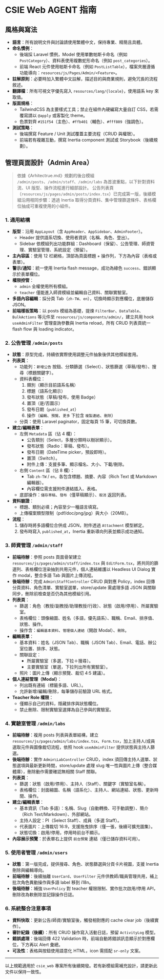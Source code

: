 # CSIE Web AGENT 指南

## 風格與寫法
- **語言**：所有說明文件與討論請使用繁體中文，保持專業、精簡且具體。
- **命名慣例**：
  - 後端採 Laravel 慣例，Model 使用單數帕斯卡命名（例如 `PostCategory`）、資料表使用複數蛇形命名（例如 `post_categories`）。
  - 前端 React 元件使用帕斯卡命名（例如 `PostListTable`），檔案夾層遵循功能導向：`resources/js/Pages/Admin/<Feature>`。
- **註解原則**：必要時加入繁體中文註解，描述目的與商業規則，避免冗長的流程敘述。
- **翻譯檔**：所有可視文字優先寫入 `resources/lang/{locale}`，使用語系 key 來取值。
- **版面規格**：
  - TailwindCSS 為主要樣式工具；禁止在組件內硬編寫大量自訂 CSS，若需覆寫請以 `@apply` 或客製化 theme。
  - 色票對齊 `#151f54`（主色）、`#ffb401`（輔色）、`#fff809`（強調色）。
- **測試策略**：
  - 後端撰寫 Feature / Unit 測試覆蓋主要流程（CRUD 與權限）。
  - 前端若有複雜互動，撰寫 Inertia component 測試或 Storybook（後續規劃）。

## 管理頁面設計（Admin Area）
> 依據《Arhitectrue.md》規劃的後台模組 `/admin/posts`、`/admin/staff`、`/admin/labs` 為首波重點，以下針對資料流、UI 版型、操作流程進行細部設計。
> 公告列表頁（`resources/js/pages/admin/posts/index.tsx`）已完成第一版，後續模組沿用相同步驟：透過 Inertia 取得分頁資料、集中管理篩選條件、表格欄位抽成可重複使用的小組件。

### 1. 通用結構
- **版型**：沿用 `AppLayout`（含 `AppHeader`、`AppSidebar`、`AdminFooter`）。
  - Header 提供語系切換、使用者資訊（名稱、角色、登出）。
  - Sidebar 依模組列出功能群組：Dashboard（保留）、公告管理、師資管理、實驗室管理、系統設定（預留）。
- **主內容區**：使用 12 栏網格，頂部為頁面標題 + 操作列，下方為內容（表格或表單）。
- **警示/通知**：統一使用 Inertia flash message，成功為綠色 `success`、錯誤顯示於表單欄位。
- **權限控管**：
  - `admin` 全權使用所有模組。
  - `teacher` 僅能進入師資模組並編輯自己資料、關聯實驗室。
- **多語內容編輯**：採分頁 Tab（`zh-TW`、`en`），切換時顯示對應欄位，底層儲存 JSON。
- **前端樣板策略**：以 posts 模組為基礎，提煉 `FilterBar`、`DataTable`、`BulkActions` 等元件至 `resources/js/components/admin/`，建立共用 hook `useAdminFilter` 管理查詢參數與 Inertia reload，所有 CRUD 列表頁統一 flash flow 與 loading indicator。

### 2. 公告管理 `/admin/posts`
- **狀態**：原型完成，持續依實際使用調整元件抽象後供其他模組套用。
- **列表頁**：
  - 功能列：`新增公告` 按鈕、分類篩選（Select）、狀態篩選（草稿/發布）、搜尋（標題關鍵字）。
  - 資料表欄位：
    1. 類別（顯示目前語系名稱）
    2. 標題（語系化顯示）
    3. 發布狀態（草稿/發布，使用 Badge）
    4. 置頂（是/否圖示）
    5. 發布日期（`published_at`）
    6. 操作（`編輯`、`預覽`、`更多` 下拉含 `複製連結`、`刪除`）
  - 分頁：使用 Laravel paginator，固定每頁 15 筆，可切換頁數。
- **建立/編輯表單**：
  - 左側 `Metadata` 區（佔 4 欄）：
    - 公告類別（Select，多層分類時以樹狀顯示）。
    - 發布狀態（Radio：草稿、發布）。
    - 發布日期（DateTime picker，預設即時）。
    - 置頂（Switch）。
    - 附件上傳：支援多筆、顯示檔名、大小、下載/刪除。
  - 右側 `Content` 區（佔 8 欄）：
    - Tab `zh-TW` / `en`，各包含標題、摘要、內容（Rich Text 或 Markdown 編輯器）。
    - 內容欄位需支援附件連結插入、表格。
  - 底部操作：`儲存草稿`、`發布`（僅草稿顯示）、`取消` 返回列表。
- **資料驗證**：
  - 標題、類別必填；內容至少一種語言填寫。
  - 上傳檔案類型限制（pdf/doc/png/jpg）與大小（20MB）。
- **流程**：
  1. 儲存時將多語欄位合併成 JSON，附件透過 `Attachment` 模型綁定。
  2. 發布時寫入 `published_at`，Inertia 重新導向列表並顯示成功通知。

### 3. 師資管理 `/admin/staff`
- **前端待辦**：參照 posts 頁面骨架建立 `resources/js/pages/admin/staff/index.tsx` 與 `EditForm.tsx`，將共同的篩選列、表格欄位渲染抽到共用元件，個人連結維護以 Headless UI Dialog 實作 modal，整合多語 Tab 與圖片上傳流程。
- **後端待辦**：完成 `Admin\StaffController` CRUD 與對應 Policy，index 回傳分頁資料、角色清單、實驗室選單，store/update 需處理多語 JSON 與關聯同步，刪除前檢查是否仍為其他模組引用。
- **列表頁**：
  - 篩選：角色（教授/副教授/助理教授/行政）、狀態（啟用/停用）、所屬實驗室。
  - 表格欄位：頭像縮圖、姓名（多語，優先語系）、職稱、Email、排序值、狀態、操作。
  - 操作含：`編輯基本資料`、`管理個人連結`（開啟 Modal）、`刪除`。
- **編輯表單**：
  - 基本資料：姓名（JSON Tab）、職稱（JSON Tab）、Email、電話、辦公室位置、排序、狀態。
  - 關聯設定：
    - 所屬實驗室（多選，下拉＋搜尋）。
    - 主要實驗室（單選，下拉列出所有實驗室）。
  - 照片：圖片上傳（顯示預覽、裁切 4:5 建議）。
- **個人連結管理（Modal）**：
  - 列出既有連結（標籤多語、URL）。
  - 允許新增/編輯/刪除，每筆儲存前驗證 URL 格式。
- **Teacher Role 權限**：
  - 僅顯示自己的資料，隱藏排序與狀態欄位。
  - 禁止刪除、限制實驗室選擇為自己參與的實驗室。

### 4. 實驗室管理 `/admin/labs`
- **前端待辦**：複用 posts 列表與表單結構，建立 `resources/js/pages/admin/labs/index.tsx`、`Form.tsx`，加上主持人/成員選取元件與圖像裁切流程，依照 hook `useAdminFilter` 提供狀態與主持人篩選。
- **後端待辦**：實作 `Admin\LabController` CRUD，index 須回傳主持人選單、狀態選項與最新更新時間，store/update 處理 slug 唯一性與圖片上傳（整合媒體庫），刪除動作需要確認無相關 Staff 關聯。
- **列表頁**：
  - 篩選：狀態（啟用/停用）、主持人（Staff）、關鍵字（實驗室名稱）。
  - 表格欄位：封面縮圖、名稱（語系化）、主持人、網站連結、狀態、更新時間、操作。
- **建立/編輯表單**：
  - 基本資訊（Tab 多語）：名稱、Slug（自動轉換、可手動調整）、簡介（Rich Text/Markdown）、外部網站。
  - 主持人設定：PI（Select Staff）、成員（多選 Staff）。
  - 代表圖片：上傳裁切 16:9，支援拖曳排序（僅一張，後續可擴充圖集）。
  - 狀態切換：啟用/停用，停用時前台不顯示。
- **內容展示預覽**：於表單右上提供 `前台預覽` 連結（僅已儲存資料可用）。

### 5. 使用者管理 `/admin/users`
- **狀態**：第一版完成，提供搜尋、角色、狀態篩選與分頁卡片視圖，支援 Inertia 刪除與編輯導向。
- **前端待辦**：後續抽離 `UserCard`、`UserFilter` 元件供教師/職員管理共用，補上批次角色異動操作與多語 label 移到 i18n。
- **後端待辦**：補強 `UserPolicy` 對 teacher 權限限制、實作批次啟用/停用 API，刪除改為軟刪除並記錄操作日誌。

### 6. 系統整合注意事項
- **資料快取**：更新公告/師資/實驗室後，觸發相對應的 cache clear job（後續實作）。
- **審計紀錄（後續）**：所有 CRUD 操作寫入活動日誌，預留 `ActivityLog` 模型。
- **錯誤處理**：後端回傳 422 Validation 時，前端自動將錯誤訊息顯示於對應欄位，下方再以 Alert 彙總。
- **可及性**：表格與按鈕使用語意化 HTML，icon 需搭配 `sr-only` 文案。

---

以上規範適用於 `csie_web` 專案所有後續開發。若有新模組需補充設計，請更新此文件以保持一致性。

